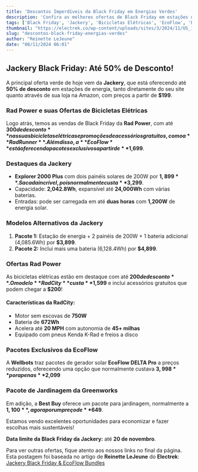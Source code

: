 ```yaml
---
title: 'Descontos Imperdíveis da Black Friday em Energias Verdes'
description: 'Confira as melhores ofertas de Black Friday em estações de energia, bicicletas elétricas e mais. Descontos de até 50%!'
tags: ['Black Friday', 'Jackery', 'Bicicletas Elétricas', 'EcoFlow', 'Promoções']
thumbnail: "https://electrek.co/wp-content/uploads/sites/3/2024/11/US_1920_640.png?w=1600"
slug: "descontos-black-friday-energias-verdes"
author: "Reinette LeJeune"
date: "08/11/2024 06:01"
---
```


## Jackery Black Friday: Até 50% de Desconto!

A principal oferta verde de hoje vem da **Jackery**, que está oferecendo até **50% de desconto** em estações de energia, tanto diretamente do seu site quanto através de sua loja na Amazon, com preços a partir de **$199**.

### Rad Power e suas Ofertas de Bicicletas Elétricas

Logo atrás, temos as vendas de Black Friday da **Rad Power**, com até **$300 de desconto** nas suas bicicletas elétricas e promoções de acessórios gratuitos, como a **RadRunner**. Além disso, a **EcoFlow** está oferecendo pacotes exclusivos a partir de **$1,699**.

### Destaques da Jackery
- **Explorer 2000 Plus** com dois painéis solares de 200W por **$1,899**. Sacada incrível, pois normalmente custa **$3,299**.
- Capacidade: **2,042.8Wh**, expansível até **24,000Wh** com várias baterias.
- Entradas: pode ser carregada em até **duas horas** com **1,200W** de energia solar.

### Modelos Alternativos da Jackery
1. **Pacote 1:** Estação de energia + 2 painéis de 200W + 1 bateria adicional (4,085.6Wh) por **$3,899**.
2. **Pacote 2:** Inclui mais uma bateria (6,128.4Wh) por **$4,899**.

### Ofertas Rad Power
As bicicletas elétricas estão em destaque com até **$200 de desconto**. O modelo **RadCity** custa **$1,599** e inclui acessórios gratuitos que podem chegar a **$200**!

#### Características da RadCity:
- Motor sem escovas de **750W**
- Bateria de **672Wh**
- Acelera até **20 MPH** com autonomia de **45+ milhas**
- Equipado com pneus Kenda K-Rad e freios a disco

### Pacotes Exclusivos da EcoFlow
A **Wellbots** traz pacotes de gerador solar **EcoFlow DELTA Pro** a preços reduzidos, oferecendo uma opção que normalmente custava **$3,998** por apenas **$2,099**

### Pacote de Jardinagem da Greenworks
Em adição, a **Best Buy** oferece um pacote para jardinagem, normalmente a **$1,100**, agora por um preço de **$649**.

Estamos vendo excelentes oportunidades para economizar e fazer escolhas mais sustentáveis!

**Data limite da Black Friday da Jackery:** até **20 de novembro**.

Para ver outras ofertas, fique atento aos nossos links no final da página. 
Esta postagem foi baseada no artigo de **Reinette LeJeune** do **Electrek**: [Jackery Black Friday & EcoFlow Bundles](https://electrek.co/2024/11/07/jackery-black-friday-rad-power-exclusive-ecoflow-bundles/)